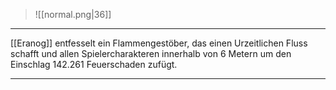 > ![[normal.png|36]]

***

[[Eranog]] entfesselt ein Flammengestöber, das einen Urzeitlichen Fluss schafft und allen Spielercharakteren innerhalb von 6 Metern um den Einschlag 142.261 Feuerschaden zufügt.



***
